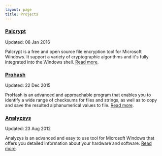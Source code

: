 ```yaml
---
layout: page
title: Projects
---
```


### [Palcrypt](https://www.softpedia.com/get/Security/Encrypting/PalCrypt.shtml)
Updated: 08 Jan 2016

Palcrypt is a free and open source file encryption tool for Microsoft Windows. It support a variety of cryptographic algorithms and it's fully integrated into the Windows shell. [Read more](https://www.softpedia.com/get/Security/Encrypting/PalCrypt.shtml).

### [Prohash](https://www.softpedia.com/get/Security/Security-Related/ProHash.shtml)
Updated: 22 Dec 2015

ProHash is an advanced and approachable program that enables you to identify a wide range of checksums for files and strings, as well as to copy and save the resulted alphanumerical values to file. [Read more](https://www.softpedia.com/get/Security/Security-Related/ProHash.shtml).

### [Analyzsys](https://www.softpedia.com/get/System/System-Info/AnalyzSys.shtml)
Updated: 23 Aug 2012

Analyzys is an advanced and easy to use tool for Microsoft Windows that offers you detailed information about your hardware and software. [Read more](https://www.softpedia.com/get/System/System-Info/AnalyzSys.shtml).
